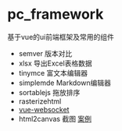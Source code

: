 # pc_framework
基于vue的ui前端框架及常用的组件




- semver  版本对比
- xlsx 导出Excel表格数据
- tinymce 富文本编辑器
- simplemde   Markdown编辑器
- sortablejs   拖放排序
- rasterizehtml
- [vue-websocket](https://github.com/icebob/vue-websocket)
- html2canvas  截图 [案例](https://github.com/luosijie/vue-resume)